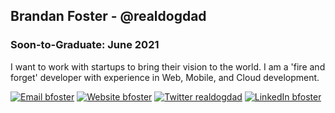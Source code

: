 ## Brandan Foster - @realdogdad
### Soon-to-Graduate: June 2021
I want to work with startups to bring their vision to the world. I am a 'fire and forget' developer with experience in Web, Mobile, and Cloud development.

[![Email bfoster](https://img.shields.io/badge/Email-brandan@getfoster.net-greeb?style=for-the-badge)](mailto:brandan@getfoster.net)
[![Website bfoster](https://img.shields.io/badge/Website-RealDogDad.Dev-yellow?style=for-the-badge)](hhttps://realdogdad.dev/)
[![Twitter realdogdad](https://img.shields.io/badge/Twitter-@real_dog_dad-9cf?style=for-the-badge)](https://twitter.com/real_dog_dad)
[![LinkedIn bfoster](https://img.shields.io/badge/LinkedIn-getfoster-blue?style=for-the-badge)](https://www.linkedin.com/in/getfoster/)
